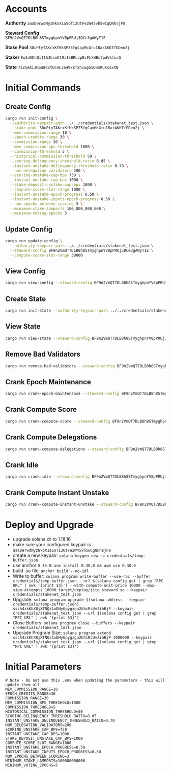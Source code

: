 
# Accounts

**Authority** 
`aaaDerwdMyzNkoX1aSoTi3UtFe2W45vh5wCgQNhsjF8`

**Steward Config**   
`BF9n2VmQT7DLB8h8STmyghpnYV8pPRUj3DCe3gAWyT1S`

**Stake Pool**
`3DuPtyTAKrxKfHkSPZ5fqCayMcGru1BarAKKTfGDeo2j`

**Staker**
`Eo3dSDhQi11AJbsoK19i1kBRLzpBiFLkWBq7pdVkfucG`

**State**
`7iZSeAiJNpW86VtUceL3a49xkTShcwgG1UwaMuXssxXN`

# Initial Commands

## Create Config
```bash
cargo run init-config \
  --authority-keypair-path ../../credentials/stakenet_test.json \
  --stake-pool 3DuPtyTAKrxKfHkSPZ5fqCayMcGru1BarAKKTfGDeo2j \
  --mev-commission-range 10 \
  --epoch-credits-range 30 \
  --commission-range 30 \
  --mev-commission-bps-threshold 1000 \
  --commission-threshold 5 \
  --historical-commission-threshold 50 \
  --scoring-delinquency-threshold-ratio 0.85 \
  --instant-unstake-delinquency-threshold-ratio 0.70 \
  --num-delegation-validators 200 \
  --scoring-unstake-cap-bps 750 \
  --instant-unstake-cap-bps 1000 \
  --stake-deposit-unstake-cap-bps 1000 \
  --compute-score-slot-range 1000 \
  --instant-unstake-epoch-progress 0.50 \
  --instant-unstake-inputs-epoch-progress 0.50 \
  --num-epochs-between-scoring 3 \
  --minimum-stake-lamports 100_000_000_000 \
  --minimum-voting-epochs 5
```

## Update Config
```bash
cargo run update-config \
  --authority-keypair-path ../../credentials/stakenet_test.json \
  --steward-config BF9n2VmQT7DLB8h8STmyghpnYV8pPRUj3DCe3gAWyT1S \
  --compute-score-slot-range 50000 
```

## View Config
```bash
cargo run view-config --steward-config BF9n2VmQT7DLB8h8STmyghpnYV8pPRUj3DCe3gAWyT1S
```

## Create State
```bash
cargo run init-state --authority-keypair-path ../../credentials/stakenet_test.json --stake-pool 3DuPtyTAKrxKfHkSPZ5fqCayMcGru1BarAKKTfGDeo2j --steward-config BF9n2VmQT7DLB8h8STmyghpnYV8pPRUj3DCe3gAWyT1S
```

## View State
```bash
cargo run view-state --steward-config BF9n2VmQT7DLB8h8STmyghpnYV8pPRUj3DCe3gAWyT1S
```

## Remove Bad Validators
```bash
cargo run remove-bad-validators --steward-config BF9n2VmQT7DLB8h8STmyghpnYV8pPRUj3DCe3gAWyT1S --payer-keypair-path ../../credentials/stakenet_test.json
```

## Crank Epoch Maintenance
```bash
cargo run crank-epoch-maintenance --steward-config BF9n2VmQT7DLB8h8STmyghpnYV8pPRUj3DCe3gAWyT1S --payer-keypair-path ../../credentials/stakenet_test.json
```

## Crank Compute Score
```bash
cargo run crank-compute-score --steward-config BF9n2VmQT7DLB8h8STmyghpnYV8pPRUj3DCe3gAWyT1S --payer-keypair-path ../../credentials/stakenet_test.json
```

## Crank Compute Delegations
```bash
cargo run crank-compute-delegations --steward-config BF9n2VmQT7DLB8h8STmyghpnYV8pPRUj3DCe3gAWyT1S --payer-keypair-path ../../credentials/stakenet_test.json
```

## Crank Idle
```bash
cargo run crank-idle --steward-config BF9n2VmQT7DLB8h8STmyghpnYV8pPRUj3DCe3gAWyT1S --payer-keypair-path ../../credentials/stakenet_test.json
```

## Crank Compute Instant Unstake
```bash
cargo run crank-compute-instant-unstake --steward-config BF9n2VmQT7DLB8h8STmyghpnYV8pPRUj3DCe3gAWyT1S --payer-keypair-path ../../credentials/stakenet_test.json
```

# Deploy and Upgrade

- upgrade solana cli to 1.18.16
- make sure your configured keypair is `aaaDerwdMyzNkoX1aSoTi3UtFe2W45vh5wCgQNhsjF8`
- create a new keypair: `solana-keygen new -o credentials/temp-buffer.json`
- use anchor `0.30.0`: `avm install 0.30.0 && avm use 0.30.0`
- build .so file: `anchor build --no-idl`
- Write to buffer: `solana program write-buffer --use-rpc --buffer credentials/temp-buffer.json --url $(solana config get | grep "RPC URL" | awk '{print $3}') --with-compute-unit-price 10000 --max-sign-attempts 10000 target/deploy/jito_steward.so --keypair credentials/stakenet_test.json`
- Upgrade: `solana program upgrade $(solana address --keypair credentials/temp-buffer.json) sssh4zkKhX8jXTNQz1xDHyGpygzgu2UhcRcUvZihBjP --keypair credentials/stakenet_test.json --url $(solana config get | grep "RPC URL" | awk '{print $3}')`
- Close Buffers: `solana program close --buffers --keypair credentials/stakenet_test.json`
- Upgrade Program Size: `solana program extend sssh4zkKhX8jXTNQz1xDHyGpygzgu2UhcRcUvZihBjP 1000000 --keypair credentials/stakenet_test.json --url $(solana config get | grep "RPC URL" | awk '{print $3}')`

# Initial Parameters

```env
# Note - Do not use this .env when updating the parameters - this will update them all
MEV_COMMISSION_RANGE=10
EPOCH_CREDITS_RANGE=30
COMMISSION_RANGE=30
MEV_COMMISSION_BPS_THRESHOLD=1000
COMMISSION_THRESHOLD=5
HISTORICAL_COMMISSION_THRESHOLD=50
SCORING_DELINQUENCY_THRESHOLD_RATIO=0.85
INSTANT_UNSTAKE_DELINQUENCY_THRESHOLD_RATIO=0.70
NUM_DELEGATION_VALIDATORS=200
SCORING_UNSTAKE_CAP_BPS=750
INSTANT_UNSTAKE_CAP_BPS=1000
STAKE_DEPOSIT_UNSTAKE_CAP_BPS=1000
COMPUTE_SCORE_SLOT_RANGE=1000
INSTANT_UNSTAKE_EPOCH_PROGRESS=0.50
INSTANT_UNSTAKE_INPUTS_EPOCH_PROGRESS=0.50
NUM_EPOCHS_BETWEEN_SCORING=3
MINIMUM_STAKE_LAMPORTS=100000000000
MINIMUM_VOTING_EPOCHS=5
```